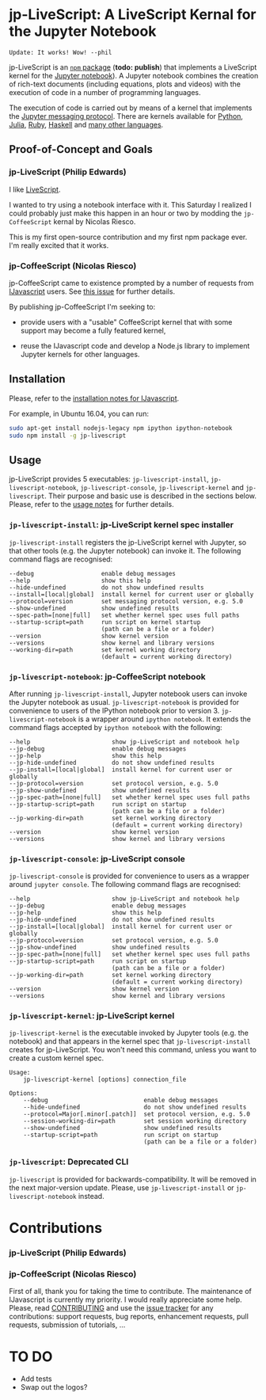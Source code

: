 # jp-LiveScript: A LiveScript Kernal for the Jupyter Notebook

```
Update: It works! Wow! --phil
```

jp-LiveScript is an [`npm` package](https://www.npmjs.com/) (**todo: publish**) that implements a
LiveScript kernel for the [Jupyter notebook](http://jupyter.org/)). A Jupyter
notebook combines the creation of rich-text documents (including equations,
plots and videos) with the execution of code in a number of programming
languages.

The execution of code is carried out by means of a kernel that implements the
[Jupyter messaging
protocol](http://ipython.org/ipython-doc/stable/development/messaging.html).
There are kernels available for [Python](http://ipython.org/notebook.html),
[Julia](https://github.com/JuliaLang/IJulia.jl),
[Ruby](https://github.com/minad/iruby),
[Haskell](https://github.com/gibiansky/IHaskell) and [many other
languages](https://github.com/ipython/ipython/wiki/IPython-kernels-for-other-languages).


## Proof-of-Concept and Goals

### jp-LiveScript (Philip Edwards)

I like [LiveScript](http://livescript.net/).

I wanted to try using a notebook interface with it. This Saturday I realized I could probably just make this happen in an hour or two by modding the `jp-CoffeeScript` kernal by Nicolas Riesco.

This is my first open-source contribution and my first npm package ever. I'm really excited that it works.

### jp-CoffeeScript (Nicolas Riesco)

jp-CoffeeScript came to existence prompted by a number of requests from
[IJavascript](http://n-riesco.github.io/ijavascript) users. See [this
issue](https://github.com/n-riesco/nel/issues/1) for further details.

By publishing jp-CoffeeScript I'm seeking to:

- provide users with a "usable" CoffeeScript kernel that with some support may
  become a fully featured kernel,

- reuse the IJavascript code and develop a Node.js library to implement Jupyter
  kernels for other languages.

## Installation

Please, refer to the [installation notes for
IJavascript](http://n-riesco.github.io/ijavascript/doc/install.md.html).

For example, in Ubuntu 16.04, you can run:

```sh
sudo apt-get install nodejs-legacy npm ipython ipython-notebook
sudo npm install -g jp-livescript
```

## Usage

jp-LiveScript provides 5 executables: `jp-livescript-install`,
`jp-livescript-notebook`, `jp-livescript-console`, `jp-livescript-kernel` and `jp-livescript`.
Their purpose and basic use is described in the sections below. Please, refer to
the [usage notes](http://n-riesco.github.io/ijavascript/doc/usage.md.html) for
further details.


### `jp-livescript-install`: jp-LiveScript kernel spec installer

`jp-livescript-install` registers the jp-LiveScript kernel with Jupyter, so that
other tools (e.g. the Jupyter notebook) can invoke it. The following command
flags are recognised:

```
--debug                   enable debug messages
--help                    show this help
--hide-undefined          do not show undefined results
--install=[local|global]  install kernel for current user or globally
--protocol=version        set messaging protocol version, e.g. 5.0
--show-undefined          show undefined results
--spec-path=[none|full]   set whether kernel spec uses full paths
--startup-script=path     run script on kernel startup
                          (path can be a file or a folder)
--version                 show kernel version
--versions                show kernel and library versions
--working-dir=path        set kernel working directory
                          (default = current working directory)
```


### `jp-livescript-notebook`: jp-CoffeeScript notebook

After running `jp-livescript-install`, Jupyter notebook users can invoke the Jupyter
notebook as usual. `jp-livescript-notebook` is provided for convenience to users of
the IPython notebook prior to version 3. `jp-livescript-notebook` is a wrapper
around `ipython notebook`. It extends the command flags accepted by `ipython
notebook` with the following:

```
--help                       show jp-LiveScript and notebook help
--jp-debug                   enable debug messages
--jp-help                    show this help
--jp-hide-undefined          do not show undefined results
--jp-install=[local|global]  install kernel for current user or globally
--jp-protocol=version        set protocol version, e.g. 5.0
--jp-show-undefined          show undefined results
--jp-spec-path=[none|full]   set whether kernel spec uses full paths
--jp-startup-script=path     run script on startup
                             (path can be a file or a folder)
--jp-working-dir=path        set kernel working directory
                             (default = current working directory)
--version                    show kernel version
--versions                   show kernel and library versions
```


### `jp-livescript-console`: jp-LiveScript console

`jp-livescript-console` is provided for convenience to users as a wrapper around
`jupyter console`. The following command flags are recognised:

```
--help                       show jp-LiveScript and notebook help
--jp-debug                   enable debug messages
--jp-help                    show this help
--jp-hide-undefined          do not show undefined results
--jp-install=[local|global]  install kernel for current user or globally
--jp-protocol=version        set protocol version, e.g. 5.0
--jp-show-undefined          show undefined results
--jp-spec-path=[none|full]   set whether kernel spec uses full paths
--jp-startup-script=path     run script on startup
                             (path can be a file or a folder)
--jp-working-dir=path        set kernel working directory
                             (default = current working directory)
--version                    show kernel version
--versions                   show kernel and library versions
```


### `jp-livescript-kernel`: jp-LiveScript kernel

`jp-livescript-kernel` is the executable invoked by Jupyter tools (e.g. the
notebook) and that appears in the kernel spec that `jp-livescript-install` creates
for jp-LiveScript. You won't need this command, unless you want to create a
custom kernel spec.

```
Usage:
    jp-livescript-kernel [options] connection_file

Options:
    --debug                           enable debug messages
    --hide-undefined                  do not show undefined results
    --protocol=Major[.minor[.patch]]  set protocol version, e.g. 5.0
    --session-working-dir=path        set session working directory
    --show-undefined                  show undefined results
    --startup-script=path             run script on startup
                                      (path can be a file or a folder)
```


### `jp-livescript`: Deprecated CLI

`jp-livescript` is provided for backwards-compatibility. It will be removed in the
next major-version update. Please, use `jp-livescript-install` or
`jp-livescript-notebook` instead.


# Contributions

### jp-LiveScript (Philip Edwards)

### jp-CoffeeScript (Nicolas Riesco)

First of all, thank you for taking the time to contribute. The maintenance of
IJavascript is currently my priority. I would really appreciate some help.
Please, read [CONTRIBUTING](CONTRIBUTING.md) and use the [issue
tracker](https://github.com/n-riesco/jp-coffeescript/issues) for any
contributions: support requests, bug reports, enhancement requests, pull
requests, submission of tutorials, ...


# TO DO

- Add tests
- Swap out the logos? 